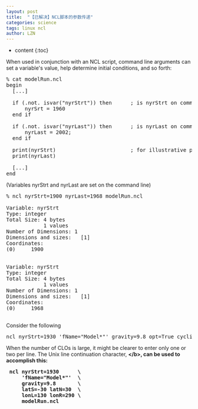 ```yaml
---
layout: post
title:  "【已解决】NCL脚本的参数传递" 
categories: science 
tags: linux ncl
author: LZN
---
```


* content
{:toc}

When used in conjunction with an NCL script, command line arguments can set a variable's value, help determine initial conditions, and so forth:
<pre>% cat modelRun.ncl
begin
  [...]

  if (.not. isvar("nyrStrt")) then      ; is nyrStrt on command line?
      nyrSrt = 1960
  end if

  if (.not. isvar("nyrLast")) then      ; is nyrLast on command line?
      nyrLast = 2002;
  end if

  print(nyrStrt)                        ; for illustrative purposes
  print(nyrLast)

  [...]
end
</pre>
(Variables nyrStrt and nyrLast are set on the command line)
<pre>% ncl nyrStrt=1900 nyrLast=1968 modelRun.ncl

Variable: nyrStrt
Type: integer
Total Size: 4 bytes
            1 values
Number of Dimensions: 1
Dimensions and sizes:   [1]
Coordinates: 
(0)     1900


Variable: nyrStrt
Type: integer
Total Size: 4 bytes
            1 values
Number of Dimensions: 1
Dimensions and sizes:   [1]
Coordinates: 
(0)     1968

</pre>
Consider the following
<pre>ncl nyrStrt=1930 'fName="Model*"' gravity=9.8 opt=True cyclic=False latS=-30 latN=30 lonL=130 lonR=290 modelRun.ncl
</pre>
When the number of CLOs is large, it might be clearer to enter only one or two per line. The Unix line continuation character, <b>\</b>, can be used to accomplish this:
<pre> ncl nyrStrt=1930      <b>\</b> 
     'fName="Model*"'  <b>\</b>
     gravity=9.8       <b>\</b>
     latS=-30 latN=30  <b>\</b>
     lonL=130 lonR=290 <b>\</b>
     modelRun.ncl

</pre>

